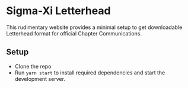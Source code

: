 # Sigma-Xi Letterhead

This rudimentary website provides a minimal setup to get downloadable Letterhead format for official Chapter Communications.

## Setup

- Clone the repo
- Run `yarn start` to install required dependencies and start the development server.

